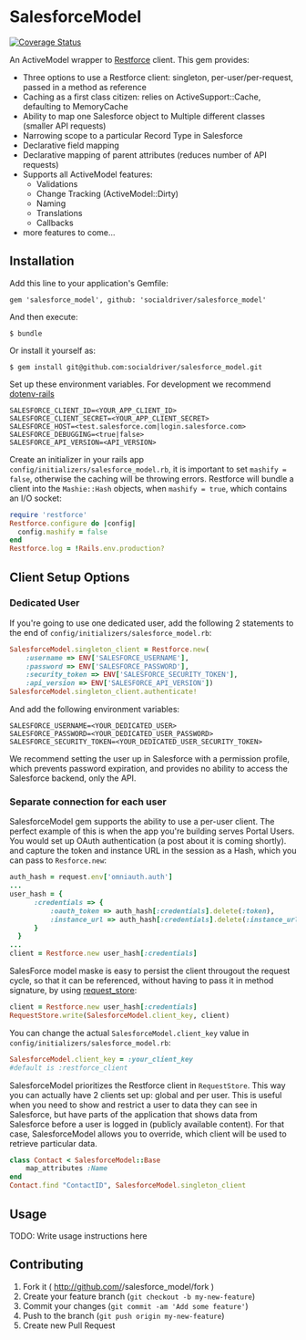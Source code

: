 # SalesforceModel
[![Coverage Status](https://coveralls.io/repos/socialdriver/salesforce_model/badge.svg)](https://coveralls.io/r/socialdriver/salesforce_model)

An ActiveModel wrapper to [Restforce](https://github.com/ejholmes/restforce) client. This gem provides:
 - Three options to use a Restforce client: singleton, per-user/per-request, passed in a method as reference
 - Caching as a first class citizen: relies on ActiveSupport::Cache, defaulting to MemoryCache
 - Ability to map one Salesforce object to Multiple different classes (smaller API requests)
 - Narrowing scope to a particular Record Type in Salesforce
 - Declarative field mapping
 - Declarative mapping of parent attributes (reduces number of API requests)
 - Supports all ActiveModel features:
    - Validations
    - Change Tracking (ActiveModel::Dirty)
    - Naming
    - Translations
    - Callbacks
 - more features to come...

## Installation

Add this line to your application's Gemfile:

    gem 'salesforce_model', github: 'socialdriver/salesforce_model'

And then execute:

    $ bundle

Or install it yourself as:

    $ gem install git@github.com:socialdriver/salesforce_model.git

Set up these environment variables. For development we recommend [dotenv-rails](https://rubygems.org/gems/dotenv-rails)
```
SALESFORCE_CLIENT_ID=<YOUR_APP_CLIENT_ID>
SALESFORCE_CLIENT_SECRET=<YOUR_APP_CLIENT_SECRET>
SALESFORCE_HOST=<test.salesforce.com|login.salesforce.com>
SALESFORCE_DEBUGGING=<true|false>
SALESFORCE_API_VERSION=<API_VERSION>
```

Create an initializer in your rails app `config/initializers/salesforce_model.rb`, it is important to set `mashify = false`, otherwise the caching will be throwing errors. Restforce will bundle a client into the `Mashie::Hash` objects, when `mashify = true`, which contains an I/O socket:

```ruby
require 'restforce'
Restforce.configure do |config|
  config.mashify = false
end
Restforce.log = !Rails.env.production?
```

## Client Setup Options
### Dedicated User
If you're going to use one dedicated user, add the following 2 statements to the end of  `config/initializers/salesforce_model.rb`:
```ruby
SalesforceModel.singleton_client = Restforce.new(
    :username => ENV['SALESFORCE_USERNAME'],
    :password => ENV['SALESFORCE_PASSWORD'],
    :security_token => ENV['SALESFORCE_SECURITY_TOKEN'],
    :api_version => ENV['SALESFORCE_API_VERSION'])
SalesforceModel.singleton_client.authenticate!
```
And add the following environment variables:
```
SALESFORCE_USERNAME=<YOUR_DEDICATED_USER>
SALESFORCE_PASSWORD=<YOUR_DEDICATED_USER_PASSWORD>
SALESFORCE_SECURITY_TOKEN=<YOUR_DEDICATED_USER_SECURITY_TOKEN>
```
We recommend setting the user up in Salesforce with a permission profile, which prevents password expiration, and provides no ability to access the Salesforce backend, only the API. 
### Separate connection for each user
SalesforceModel gem supports the ability to use a per-user client. The perfect example of this is when the app you're building serves Portal Users. You would set up OAuth authentication (a post about it is coming shortly). and capture the token and instance URL in the session as a Hash, which you can pass to `Resforce.new`:
```ruby
auth_hash = request.env['omniauth.auth']
...
user_hash = {
      :credentials => {
          :oauth_token => auth_hash[:credentials].delete(:token),
          :instance_url => auth_hash[:credentials].delete(:instance_url)
      }
  }
...
client = Restforce.new user_hash[:credentials]
```
SalesForce model maske is easy to persist the client througout the request cycle, so that it can be referenced, without having to pass it in method signature, by using [request_store](https://github.com/steveklabnik/request_store):
```ruby 
client = Restforce.new user_hash[:credentials]
RequestStore.write(SalesforceModel.client_key, client)
```
You can change the actual `SalesforceModel.client_key` value in `config/initializers/salesforce_model.rb`:
```ruby 
SalesforceModel.client_key = :your_client_key
#default is :restforce_client
```
SalesforceModel prioritizes the Restforce client in `RequestStore`. This way you can actually have 2 clients set up: global and per user. This is useful when you need to show and restrict a user to data they can see in Salesforce, but have parts of the application that shows data from Salesforce before a user is logged in (publicly available content). For that case, SalesforceModel allows you to override, which client will be used to retrieve particular data.
```ruby 
class Contact < SalesforceModel::Base
    map_attributes :Name
end
Contact.find "ContactID", SalesforceModel.singleton_client
```

## Usage

TODO: Write usage instructions here

## Contributing

1. Fork it ( http://github.com/<my-github-username>/salesforce_model/fork )
2. Create your feature branch (`git checkout -b my-new-feature`)
3. Commit your changes (`git commit -am 'Add some feature'`)
4. Push to the branch (`git push origin my-new-feature`)
5. Create new Pull Request
